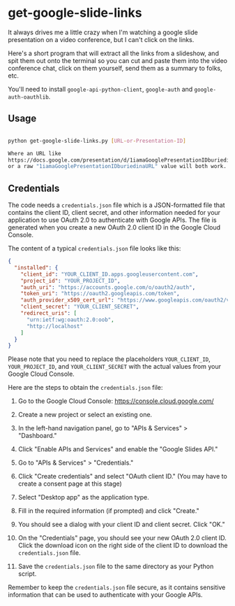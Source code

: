 # get-google-slide-links

It always drives me a little crazy when I'm watching a google slide
presentation on a video conference, but I can't click on the links.

Here's a short program that will extract all the links from a slideshow, and
spit them out onto the terminal so you can cut and paste them into the video
conference chat, click on them yourself, send them as a summary to folks, etc.


You'll need to install `google-api-python-client`, `google-auth` and `google-auth-oauthlib`.

## Usage


```sh

python get-google-slide-links.py [URL-or-Presentation-ID]

Where an URL like
https://docs.google.com/presentation/d/1iamaGooglePresentationIDburiedinaURL/edit
or a raw "1iamaGooglePresentationIDburiedinaURL" value will both work.

```

## Credentials

The code needs a `credentials.json` file which is a JSON-formatted file that contains the client ID, client secret, and other information needed for your application to use OAuth 2.0 to authenticate with Google APIs. The file is generated when you create a new OAuth 2.0 client ID in the Google Cloud Console.
 
 The content of a typical `credentials.json` file looks like this:
 
 ```json
 {
   "installed": {
     "client_id": "YOUR_CLIENT_ID.apps.googleusercontent.com",
     "project_id": "YOUR_PROJECT_ID",
     "auth_uri": "https://accounts.google.com/o/oauth2/auth",
     "token_uri": "https://oauth2.googleapis.com/token",
     "auth_provider_x509_cert_url": "https://www.googleapis.com/oauth2/v1/certs",
     "client_secret": "YOUR_CLIENT_SECRET",
     "redirect_uris": [
       "urn:ietf:wg:oauth:2.0:oob",
       "http://localhost"
     ]
   }
 }
 ```
 
 Please note that you need to replace the placeholders `YOUR_CLIENT_ID`, `YOUR_PROJECT_ID`, and `YOUR_CLIENT_SECRET` with the actual values from your Google Cloud Console.
 
 Here are the steps to obtain the `credentials.json` file:
 
 1. Go to the Google Cloud Console: https://console.cloud.google.com/
 
 2. Create a new project or select an existing one.
 
 3. In the left-hand navigation panel, go to "APIs & Services" > "Dashboard."
 
 4. Click "Enable APIs and Services" and enable the "Google Slides API."
 
 5. Go to "APIs & Services" > "Credentials." 
 
 6. Click "Create credentials" and select "OAuth client ID." (You may have to create a consent page at this stage)
 
 7. Select "Desktop app" as the application type.
 
 8. Fill in the required information (if prompted) and click "Create."
 
 9. You should see a dialog with your client ID and client secret. Click "OK."
 
 10. On the "Credentials" page, you should see your new OAuth 2.0 client ID. Click the download icon on the right side of the client ID to download the `credentials.json` file.
 
 11. Save the `credentials.json` file to the same directory as your Python script.
 
 Remember to keep the `credentials.json` file secure, as it contains sensitive information that can be used to authenticate with your Google APIs.
 

